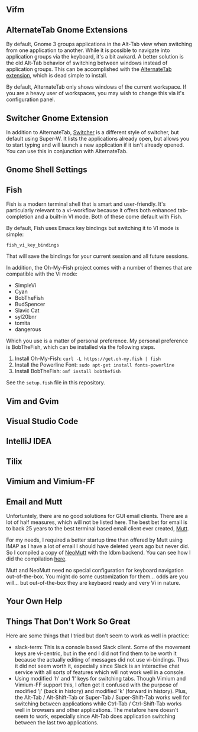 
Vifm
----

AlternateTab Gnome Extensions
-----------------------------

By default, Gnome 3 groups applications in the Alt-Tab view when switching from one application to
another. While it is possible to navigate into application groups via the keyboard, it's a bit awkard.
A better solution is the old Alt-Tab behavior of switching between windows instead of application groups.
This can be accomplished with the 
[AlternateTab extension](https://extensions.gnome.org/extension/15/alternatetab/), which is dead simple to install.

By default, AlternateTab only shows windows of the current workspace. If you are a heavy user of workspaces,
you may wish to change this via it's configuration panel.

Switcher Gnome Extension
------------------------

In addition to AlternateTab, [Switcher](https://github.com/daniellandau/switcher) is a different style of
switcher, but default using Super-W. It lists the applications already open, but allows you to start typing
and will launch a new application if it isn't already opened. You can use this in conjunction with AlternateTab.


Gnome Shell Settings
--------------------


Fish
----

Fish is a modern terminal shell that is smart and user-friendly. It's particularly relevant to a vi-workflow
because it offers both enhanced tab-completion and a built-in VI mode. Both of these come default with Fish.

By default, Fish uses Emacs key bindings but switching it to VI mode is simple:

```
fish_vi_key_bindings
```

That will save the bindings for your current session and all future sessions.

In addition, the Oh-My-Fish project comes with a number of themes that are compatible with the VI mode:

* SimpleVi
* Cyan
* BobTheFish
* BudSpencer
* Slavic Cat
* syl20bnr
* tomita
* dangerous

Which you use is a matter of personal preference.  My personal preference is BobTheFish, which can be installed
via the following steps.

1. Install Oh-My-Fish: `curl -L https://get.oh-my.fish | fish`
2. Install the Powerline Font: `sudo apt-get install fonts-powerline`
3. Install BobTheFish: `omf install bobthefish`

See the `setup.fish` file in this repository.

Vim and Gvim
------------


Visual Studio Code
------------------


IntelliJ IDEA
-------------


Tilix
-----

Vimium and Vimium-FF
--------------------

Email and Mutt
--------------

Unfortuntely, there are no good solutions for GUI email clients. There are a lot of half measures,
which will not be listed here. The best bet for email is to back 25 years to the best terminal
based email client ever created, [Mutt](http://www.mutt.org/).

For my needs, I required a better startup time than offered by Mutt using IMAP as I have a lot of
email I should have deleted years ago but never did. So I compiled a copy of [NeoMutt](https://neomutt.org/)
with the ldbm backend. You can see how I did the compilation [here](http://make-neomutt.md).

Mutt and NeoMutt need no special configuration for keyboard navigation out-of-the-box. You might do some
customization for them... odds are you will... but out-of-the-box they are keybaord ready and very Vi
in nature.


Your Own Help
-------------


Things That Don't Work So Great
-------------------------------

Here are some things that I tried but don't seem to work as well in practice:

* slack-term: This is a console based Slack client. Some of the movement keys are vi-centric, but in the
end I did not find them to be worth it because the actually editing of messages did not use vi-bindings.
Thus it did not seem worth it, especially since Slack is an interactive chat service with all sorts of
features which will not work well in a console.
* Using modified 'h' and 'l' keys for switching tabs. Though Vimium and Vimium-FF support this, I often
get it confused with the purpose of modified 'j' (back in history) and modified 'k' (forward in history).
Plus, the Alt-Tab / Alt-Shift-Tab or Super-Tab / Super-Shift-Tab works well for switching between applications 
while Ctrl-Tab / Ctrl-Shift-Tab works well in browsers and other applications. The metafore here doesn't seem
to work, especially since Alt-Tab does application switching between the last two applications.
